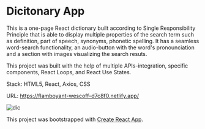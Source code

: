 # Dicitonary App

This is a one-page React dictionary built according to Single Responsibility Principle that is able to display multiple properties of the search term such as definition, part of speech, synonyms, phonetic spelling.  It has a seamless word-search functionality, an audio-button with the word's pronounciation and a section with images visualizing the search resuts. 

This project was built with the help of multiple APIs-integration, specific components, React Loops, and React Use States.

Stack: HTML5, React, Axios, CSS

URL: https://flamboyant-wescoff-d7c8f0.netlify.app/ 

![dic](https://user-images.githubusercontent.com/93949569/189370617-7acb2c2f-4c61-4de4-b6a0-f2f2c802efb9.gif)

This project was bootstrapped with [Create React App](https://github.com/facebook/create-react-app).

